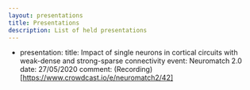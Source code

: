 ```yaml
---
layout: presentations
title: Presentations
description: List of held presentations
---
```

- presentation:
    title: Impact of single neurons in cortical circuits with weak-dense and strong-sparse connectivity
    event: Neuromatch 2.0
    date: 27/05/2020
    comment: (Recording)[https://www.crowdcast.io/e/neuromatch2/42]

